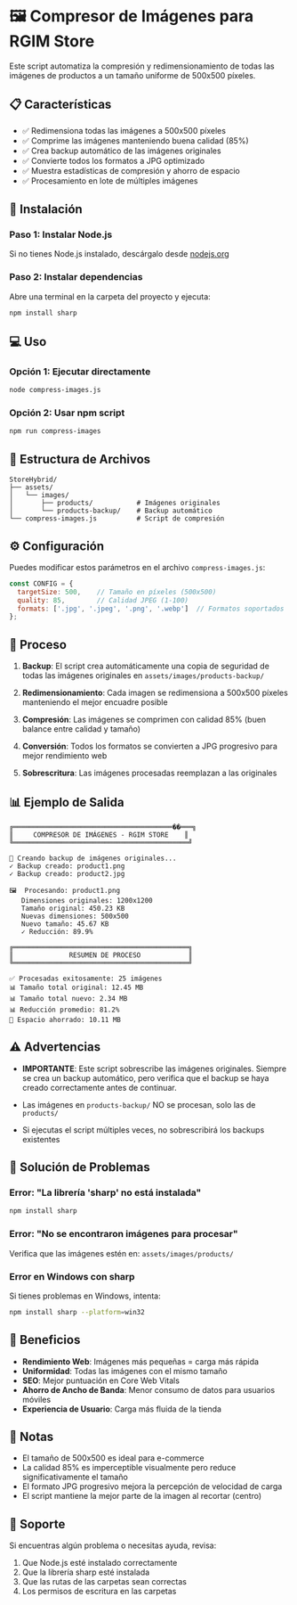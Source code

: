 # 🖼️ Compresor de Imágenes para RGIM Store

Este script automatiza la compresión y redimensionamiento de todas las imágenes de productos a un tamaño uniforme de 500x500 píxeles.

## 📋 Características

- ✅ Redimensiona todas las imágenes a 500x500 píxeles
- ✅ Comprime las imágenes manteniendo buena calidad (85%)
- ✅ Crea backup automático de las imágenes originales
- ✅ Convierte todos los formatos a JPG optimizado
- ✅ Muestra estadísticas de compresión y ahorro de espacio
- ✅ Procesamiento en lote de múltiples imágenes

## 🚀 Instalación

### Paso 1: Instalar Node.js
Si no tienes Node.js instalado, descárgalo desde [nodejs.org](https://nodejs.org/)

### Paso 2: Instalar dependencias
Abre una terminal en la carpeta del proyecto y ejecuta:

```bash
npm install sharp
```

## 💻 Uso

### Opción 1: Ejecutar directamente
```bash
node compress-images.js
```

### Opción 2: Usar npm script
```bash
npm run compress-images
```

## 📁 Estructura de Archivos

```
StoreHybrid/
├── assets/
│   └── images/
│       ├── products/           # Imágenes originales
│       └── products-backup/    # Backup automático
└── compress-images.js          # Script de compresión
```

## ⚙️ Configuración

Puedes modificar estos parámetros en el archivo `compress-images.js`:

```javascript
const CONFIG = {
  targetSize: 500,    // Tamaño en píxeles (500x500)
  quality: 85,        // Calidad JPEG (1-100)
  formats: ['.jpg', '.jpeg', '.png', '.webp']  // Formatos soportados
};
```

## 🔄 Proceso

1. **Backup**: El script crea automáticamente una copia de seguridad de todas las imágenes originales en `assets/images/products-backup/`

2. **Redimensionamiento**: Cada imagen se redimensiona a 500x500 píxeles manteniendo el mejor encuadre posible

3. **Compresión**: Las imágenes se comprimen con calidad 85% (buen balance entre calidad y tamaño)

4. **Conversión**: Todos los formatos se convierten a JPG progresivo para mejor rendimiento web

5. **Sobrescritura**: Las imágenes procesadas reemplazan a las originales

## 📊 Ejemplo de Salida

```
╔════════════════════════════════════════��═══╗
║     COMPRESOR DE IMÁGENES - RGIM STORE    ║
╚════════════════════════════════════════════╝

📁 Creando backup de imágenes originales...
✓ Backup creado: product1.png
✓ Backup creado: product2.jpg

🖼️  Procesando: product1.png
   Dimensiones originales: 1200x1200
   Tamaño original: 450.23 KB
   Nuevas dimensiones: 500x500
   Nuevo tamaño: 45.67 KB
   ✓ Reducción: 89.9%

╔════════════════════════════════════════════╗
║              RESUMEN DE PROCESO            ║
╚════════════════════════════════════════════╝

✅ Procesadas exitosamente: 25 imágenes
📊 Tamaño total original: 12.45 MB
📊 Tamaño total nuevo: 2.34 MB
📊 Reducción promedio: 81.2%
💾 Espacio ahorrado: 10.11 MB
```

## ⚠️ Advertencias

- **IMPORTANTE**: Este script sobrescribe las imágenes originales. Siempre se crea un backup automático, pero verifica que el backup se haya creado correctamente antes de continuar.

- Las imágenes en `products-backup/` NO se procesan, solo las de `products/`

- Si ejecutas el script múltiples veces, no sobrescribirá los backups existentes

## 🔧 Solución de Problemas

### Error: "La librería 'sharp' no está instalada"
```bash
npm install sharp
```

### Error: "No se encontraron imágenes para procesar"
Verifica que las imágenes estén en: `assets/images/products/`

### Error en Windows con sharp
Si tienes problemas en Windows, intenta:
```bash
npm install sharp --platform=win32
```

## 🎯 Beneficios

- **Rendimiento Web**: Imágenes más pequeñas = carga más rápida
- **Uniformidad**: Todas las imágenes con el mismo tamaño
- **SEO**: Mejor puntuación en Core Web Vitals
- **Ahorro de Ancho de Banda**: Menor consumo de datos para usuarios móviles
- **Experiencia de Usuario**: Carga más fluida de la tienda

## 📝 Notas

- El tamaño de 500x500 es ideal para e-commerce
- La calidad 85% es imperceptible visualmente pero reduce significativamente el tamaño
- El formato JPG progresivo mejora la percepción de velocidad de carga
- El script mantiene la mejor parte de la imagen al recortar (centro)

## 🤝 Soporte

Si encuentras algún problema o necesitas ayuda, revisa:
1. Que Node.js esté instalado correctamente
2. Que la librería sharp esté instalada
3. Que las rutas de las carpetas sean correctas
4. Los permisos de escritura en las carpetas